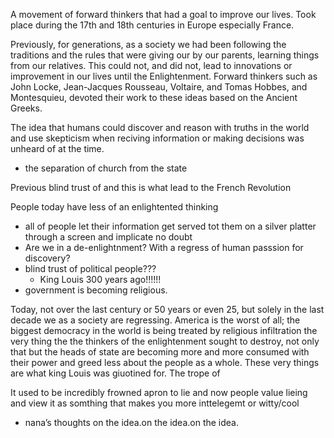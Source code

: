 A movement of forward thinkers that had a goal to improve our lives. Took place during the 17th and 18th centuries in Europe especially France. 

Previously, for generations, as a society we had been following the traditions and the rules that were giving our by our parents, learning things from our relatives. This could not, and did not, lead to innovations or improvement in our lives until the Enlightenment. Forward thinkers such as John Locke, Jean-Jacques Rousseau, Voltaire, and Tomas Hobbes, and Montesquieu, devoted their work to these ideas based on the Ancient Greeks.

The idea that humans could discover and reason with truths in the world and use skepticism when reciving information or making decisions was unheard of at the time. 
- the separation of church from the state 

Previous blind trust of and this is what lead to the French Revolution

People today have less of an enlightented thinking
- all of people let their information get served tot them on a silver platter through a screen and implicate no doubt
- Are we in a de-enlightnment? With a regress of human passsion for discovery?
- blind trust of political people??? 
	- King Louis 300 years ago!!!!!!
- government is becoming religious.

Today, not over the last century or 50 years or even 25, but solely in the last decade we  as a society are regressing. America is the worst of all; the biggest democracy in the world is being treated by religious infiltration the very thing the the thinkers of the enlightenment sought to destroy, not only that but the heads of state are becoming more and more consumed with their power and greed less about the people as a whole. These very things are what king Louis was giuotined for. The trope of    

It used to be incredibly frowned apron to lie and now people value lieing and view it as somthing that makes you more inttelegemt or witty/cool 
- nana’s thoughts on the idea.on the idea.on the idea.
